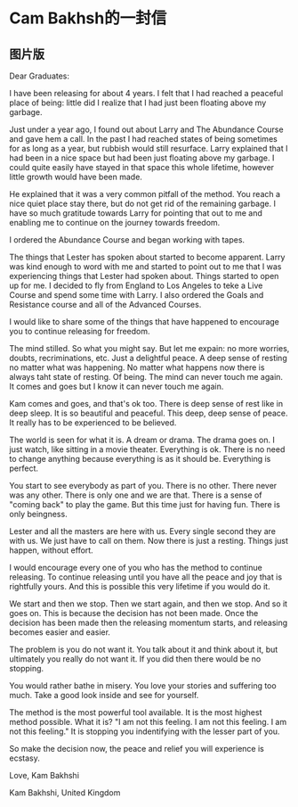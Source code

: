 # Cam Bakhsh的一封信

## 图片版

Dear Graduates:

I have been releasing for about 4 years. I felt that I had reached a peaceful place of being: little did I realize that I had just been floating above my garbage.

Just under a year ago, I found out about Larry and The Abundance Course and gave hem a call. In the past I had reached states of being sometimes for as long as a year, but rubbish would still resurface. Larry explained that I had been in a nice space but had been just floating above my garbage. I could quite easily have stayed in that space this whole lifetime, however little growth would have been made.

He explained that it was a very common pitfall of the method. You reach a nice quiet place stay there, but do not get rid of the remaining garbage. I have so much gratitude towards Larry for pointing that out to me and enabling me to continue on the journey towards freedom.

I ordered the Abundance Course and began working with tapes.

The things that Lester has spoken about started to become apparent. Larry was kind enough to word with me and started to point out to me that I was experiencing things that Lester had spoken about. Things started to open up for me. I decided to fly from England to Los Angeles to teke a Live Course and spend some time with Larry. I also ordered the Goals and Resistance course and all of the Advanced Courses.

I would like to share some of the things that have happened to encourage you to continue releasing for freedom.

The mind stilled. So what you might say. But let me expain: no more worries, doubts, recriminations, etc. Just a delightful peace. A deep sense of resting no matter what was happening. No matter what happens now there is always taht state of resting. Of being. The mind can never touch me again. It comes and goes but I know it can never touch me again.

Kam comes and goes, and that's ok too. There is deep sense of rest like in deep sleep. It is so beautiful and peaceful. This deep, deep sense of peace. It really has to be experienced to be believed.

The world is seen for what it is. A dream or drama. The drama goes on. I just watch, like sitting in a movie theater. Everything is ok. There is no need to change anything because everything is as it should be. Everything is perfect.

You start to see everybody as part of you. There is no other. There never was any other. There is only one and we are that. There is a sense of "coming back" to play the game. But this time just for having fun. There is only beingness.

Lester and all the masters are here with us. Every single second they are with us. We just have to call on them. Now there is just a resting. Things just happen, without effort.

I would encourage every one of you who has the method to continue releasing. To continue releasing until you have all the peace and joy that is rightfully yours. And this is possible this very lifetime if you would do it.

We start and then we stop. Then we start again, and then we stop. And so it goes on. This is because the decision has not been made. Once the decision has been made then the releasing momentum starts, and releasing becomes easier and easier.

The problem is you do not want it. You talk about it and think about it, but ultimately you really do not want it. If you did then there would be no stopping.

You would rather bathe in misery. You love your stories and suffering too much. Take a good look inside and see for yourself.

The method is the most powerful tool available. It is the most highest method possible. What it is? "I am not this feeling. I am not this feeling. I am not this feeling." It is stopping you indentifying with the lesser part of you.

So make the decision now, the peace and relief you will experience is ecstasy.

Love, Kam Bakhshi

Kam Bakhshi, United Kingdom